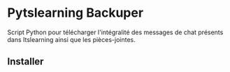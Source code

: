 # Pytslearning Backuper
Script Python pour télécharger l'intégralité des messages de chat présents dans Itslearning ainsi que les pièces-jointes.

## Installer
